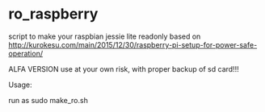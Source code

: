 # ro_raspberry
script to make your raspbian jessie lite readonly based on http://kurokesu.com/main/2015/12/30/raspberry-pi-setup-for-power-safe-operation/

ALFA VERSION
use at your own risk, with proper backup of sd card!!!

Usage:

run as sudo make_ro.sh
